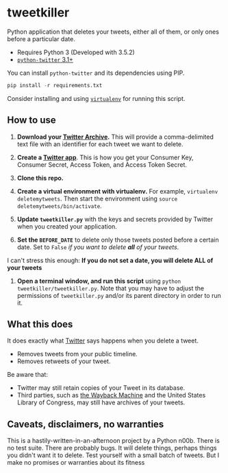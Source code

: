 # tweetkiller

Python application that deletes your tweets, either all of them, or only ones before a particular date.

- Requires Python 3 (Developed with 3.5.2)
- [`python-twitter` 3.1+](https://pypi.python.org/pypi/python-twitter/3.1) 

You can install `python-twitter` and its dependencies using PIP.

```python
pip install -r requirements.txt
```
Consider installing and using [`virtualenv`](https://pypi.python.org/pypi/virtualenv) for running this script.

## How to use

1. **Download your [Twitter Archive](https://support.twitter.com/articles/20170160?lang=en).** This will provide a comma-delimited text file with an identifier for each tweet we want to delete.

1. **Create a [Twitter app](https://apps.twitter.com/)**. This is how you get your Consumer Key, Consumer Secret, Access Token, and Access Token Secret.

1. **Clone this repo.**

1. **Create a virtual environment with virtualenv.** For example, `virtualenv deletemytweets`. Then start the environment using `source deletemytweets/bin/activate`.

1. **Update `tweetkiller.py`** with the keys and secrets provided by Twitter when you created your application.

1. **Set the `BEFORE_DATE`** to delete only those tweets  posted before a certain date. Set to `False` _if you want to delete **all** of your tweets_. 

  I can't stress this enough: **If you do not set a date, you will delete ALL of your tweets**
1. **Open a terminal window, and run this script** using `python tweetkiller/tweetkiller.py`. Note that you may have to adjust the permissions of `tweetkiller.py` and/or its parent directory in order to run it.

## What this does

It does exactly what [Twitter](https://support.twitter.com/articles/18906) says happens when you delete a tweet.

- Removes tweets from your public timeline.
- Removes retweets of your tweet.

Be aware that:

- Twitter may still retain copies of your Tweet in its database.
- Third parties, such as [the Wayback Machine](https://archive.org/web/) and the United States Library of Congress, may still have archives of your tweets.

## Caveats, disclaimers, no warranties

This is a hastily-written-in-an-afternoon project by a Python n00b. There is no test suite. There are probably bugs. It will delete things, perhaps things you didn't want it to delete. Test yourself with a small batch of tweets. But I make no promises or warranties about its fitness

 